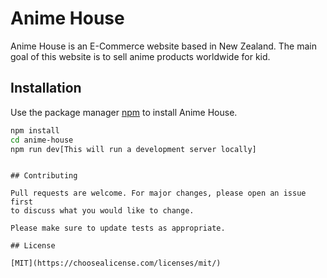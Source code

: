 # Anime House

Anime House is an E-Commerce website based in New Zealand. The main goal of this website is to sell anime products worldwide for kid.

## Installation

Use the package manager [npm](https://www.npmjs.com/) to install Anime House.

```bash
npm install
cd anime-house
npm run dev[This will run a development server locally]
```

```

## Contributing

Pull requests are welcome. For major changes, please open an issue first
to discuss what you would like to change.

Please make sure to update tests as appropriate.

## License

[MIT](https://choosealicense.com/licenses/mit/)
